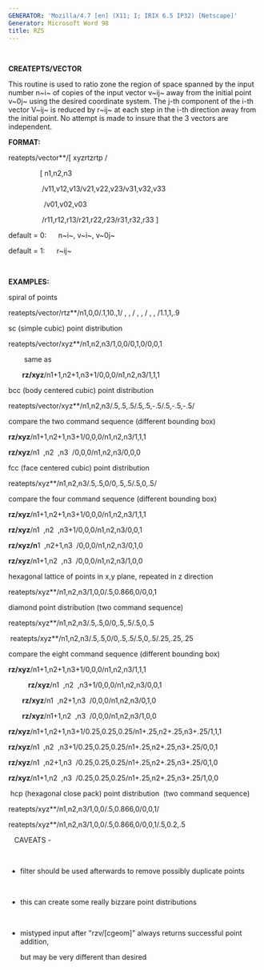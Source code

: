 ```yaml
---
GENERATOR: 'Mozilla/4.7 [en] (X11; I; IRIX 6.5 IP32) [Netscape]'
Generator: Microsoft Word 98
title: RZS
---
```


 

 **CREATEPTS/VECTOR**

  This routine is used to ratio zone the region of space spanned by
  the input number n~i~ of copies of the input vector v~ij~ away from
  the initial point v~0j~ using the desired coordinate system. The
  j-th component of the i-th vector V~ij~ is reduced by r~ij~ at each
  step in the i-th direction away from the initial point. No attempt
  is made to insure that the 3 vectors are independent.

 **FORMAT:**

reatepts/vector**/[ xyzrtzrtp /

                [ n1,n2,n3

                 /v11,v12,v13/v21,v22,v23/v31,v32,v33

                  /v01,v02,v03

                 /r11,r12,r13/r21,r22,r23/r31,r32,r33 ]

default = 0:      n~i~, v~i~, v~0j~

default = 1:      r~ij~

 

**EXAMPLES:**

spiral of points

reatepts/vector/rtz**/n1,0,0/.1,10.,1/ , , / , , / , , /1.1,1,.9

sc (simple cubic) point distribution

reatepts/vector/xyz**/n1,n2,n3/1,0,0/0,1,0/0,0,1

        same as

       **rz/xyz**/n1+1,n2+1,n3+1/0,0,0/n1,n2,n3/1,1,1

bcc (body centered cubic) point distribution

reatepts/vector/xyz**/n1,n2,n3/.5,.5,.5/.5,.5,-.5/.5,-.5,-.5/

compare the two command sequence (different bounding box)

**rz/xyz**/n1+1,n2+1,n3+1/0,0,0/n1,n2,n3/1,1,1

**rz/xyz**/n1  ,n2  ,n3  /0,0,0/n1,n2,n3/0,0,0

fcc (face centered cubic) point distribution

reatepts/xyz**/n1,n2,n3/.5,.5,0/0,.5,.5/.5,0,.5/

compare the four command sequence (different bounding box)

**rz/xyz**/n1+1,n2+1,n3+1/0,0,0/n1,n2,n3/1,1,1

**rz/xyz**/n1  ,n2  ,n3+1/0,0,0/n1,n2,n3/0,0,1

**rz/xyz/n**1  ,n2+1,n3  /0,0,0/n1,n2,n3/0,1,0

**rz/xyz**/n1+1,n2  ,n3  /0,0,0/n1,n2,n3/1,0,0

hexagonal lattice of points in x,y plane, repeated in z direction

reatepts/xyz**/n1,n2,n3/1,0,0/.5,0.866,0/0,0,1

diamond point distribution (two command sequence)

reatepts/xyz**/n1,n2,n3/.5,.5,0/0,.5,.5/.5,0,.5

 reatepts/xyz**/n1,n2,n3/.5,.5,0/0,.5,.5/.5,0,.5/.25,.25,.25

compare the eight command sequence (different bounding box)

**rz/xyz**/n1+1,n2+1,n3+1/0,0,0/n1,n2,n3/1,1,1

          **rz/xyz**/n1  ,n2  ,n3+1/0,0,0/n1,n2,n3/0,0,1

       **rz/xyz**/n1  ,n2+1,n3  /0,0,0/n1,n2,n3/0,1,0

       **rz/xyz**/n1+1,n2  ,n3  /0,0,0/n1,n2,n3/1,0,0

**rz/xyz**/n1+1,n2+1,n3+1/0.25,0.25,0.25/n1+.25,n2+.25,n3+.25/1,1,1

**rz/xyz**/n1  ,n2  ,n3+1/0.25,0.25,0.25/n1+.25,n2+.25,n3+.25/0,0,1

**rz/xyz**/n1  ,n2+1,n3  /0.25,0.25,0.25/n1+.25,n2+.25,n3+.25/0,1,0

**rz/xyz**/n1+1,n2  ,n3  /0.25,0.25,0.25/n1+.25,n2+.25,n3+.25/1,0,0

 hcp (hexagonal close pack) point distribution  (two command sequence)

reatepts/xyz**/n1,n2,n3/1,0,0/.5,0.866,0/0,0,1/

reatepts/xyz**/n1,n2,n3/1,0,0/.5,0.866,0/0,0,1/.5,0.2,.5

   CAVEATS -

      
* filter should be used afterwards to remove possibly duplicate
points

      
* this can create some really bizzare point distributions

      
* mistyped input after "rzv/[cgeom]" always returns successful
point addition,

      but may be very different than desired
